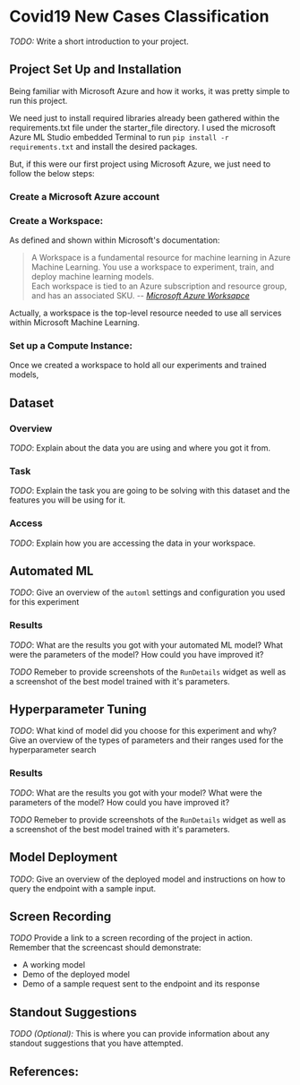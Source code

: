 
# Covid19 New Cases Classification

*TODO:* Write a short introduction to your project.

## Project Set Up and Installation

Being familiar with Microsoft Azure and how it works, it was pretty simple to run this project.<br>

We need just to install required libraries already been gathered within the requirements.txt file under the starter_file directory. I used the microsoft Azure ML Studio embedded Terminal to run `pip install -r requirements.txt` and install the desired packages. <br>

But, if this were our first project using Microsoft Azure, we just need to follow the below steps:<br>

### Create a Microsoft Azure account
### Create a Workspace:

As defined and shown within Microsoft's documentation: <br>
> A Workspace is a fundamental resource for machine learning in Azure Machine Learning. You use a workspace to experiment, train, and deploy machine learning models. <br>
> Each workspace is tied to an Azure subscription and resource group, and has an associated SKU.
> -- <cite>[Microsoft Azure Worksapce][1]</cite>

Actually, a workspace is the top-level resource needed to use all services within Microsoft Machine Learning.

### Set up a Compute Instance:

Once we created a workspace to hold all our experiments and trained models, 


## Dataset

### Overview
*TODO*: Explain about the data you are using and where you got it from.

### Task
*TODO*: Explain the task you are going to be solving with this dataset and the features you will be using for it.

### Access
*TODO*: Explain how you are accessing the data in your workspace.

## Automated ML
*TODO*: Give an overview of the `automl` settings and configuration you used for this experiment

### Results
*TODO*: What are the results you got with your automated ML model? What were the parameters of the model? How could you have improved it?

*TODO* Remeber to provide screenshots of the `RunDetails` widget as well as a screenshot of the best model trained with it's parameters.

## Hyperparameter Tuning
*TODO*: What kind of model did you choose for this experiment and why? Give an overview of the types of parameters and their ranges used for the hyperparameter search


### Results
*TODO*: What are the results you got with your model? What were the parameters of the model? How could you have improved it?

*TODO* Remeber to provide screenshots of the `RunDetails` widget as well as a screenshot of the best model trained with it's parameters.

## Model Deployment
*TODO*: Give an overview of the deployed model and instructions on how to query the endpoint with a sample input.

## Screen Recording
*TODO* Provide a link to a screen recording of the project in action. Remember that the screencast should demonstrate:
- A working model
- Demo of the deployed  model
- Demo of a sample request sent to the endpoint and its response

## Standout Suggestions
*TODO (Optional):* This is where you can provide information about any standout suggestions that you have attempted.


## References:

[1]: https://docs.microsoft.com/en-us/python/api/azureml-core/azureml.core.workspace.workspace?view=azure-ml-py
